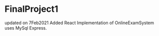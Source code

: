 # FinalProject1
updated on 7Feb2021
Added React Implementation of OnlineExamSystem uses MySql Express.
